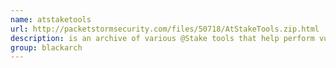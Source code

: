 ```yaml
---
name: atstaketools
url: http://packetstormsecurity.com/files/50718/AtStakeTools.zip.html
description: is an archive of various @Stake tools that help perform vulnerability scanning and analysis, information gathering, password auditing, and forensics. URL : http://packetstormsecurity.com/files/50718/AtStakeTools.zip.html Groups : blackarch blackarch-windows blackarch-scanner blackarch-forensic blackarch-cracker blackarch-sniffer blackarch-recon
group: blackarch
---
```

